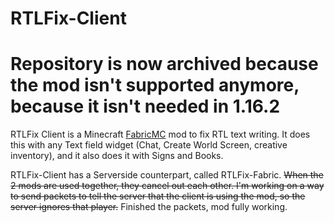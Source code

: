# RTLFix-Client

# Repository is now archived because the mod isn't supported anymore, because it isn't needed in 1.16.2

RTLFix Client is a Minecraft [FabricMC](https://fabricmc.net/use) mod to fix RTL text writing. It does this with any Text field widget (Chat, Create World Screen, creative inventory), and it also does it with Signs and Books.

RTLFix-Client has a Serverside counterpart, called RTLFix-Fabric. ~~When the 2 mods are used together, they cancel out each other. I'm working on a way to send packets to tell the server that the client is using the mod, so the server ignores that player.~~ Finished the packets, mod fully working.
